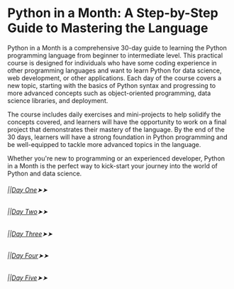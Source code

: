 # Python in a Month: A Step-by-Step Guide to Mastering the Language
Python in a Month is a comprehensive 30-day guide to learning the Python programming language from beginner to intermediate level. This practical course is designed for individuals who have some coding experience in other programming languages and want to learn Python for data science, web development, or other applications. Each day of the course covers a new topic, starting with the basics of Python syntax and progressing to more advanced concepts such as object-oriented programming, data science libraries, and deployment.

The course includes daily exercises and mini-projects to help solidify the concepts covered, and learners will have the opportunity to work on a final project that demonstrates their mastery of the language. By the end of the 30 days, learners will have a strong foundation in Python programming and be well-equipped to tackle more advanced topics in the language.

Whether you're new to programming or an experienced developer, Python in a Month is the perfect way to kick-start your journey into the world of Python and data science.
<br>

###### ||[Day One](https://github.com/ermiaswalelgne/Python-in-a-Month-A-Step-by-Step-Guide-to-Mastering-the-Language/blob/main/Day%20one%20-%20Getting%20started%20with%20Python.md)➤➤
###### ||[Day Two](https://github.com/ermiaswalelgne/Python-in-a-Month-A-Step-by-Step-Guide-to-Mastering-the-Language/blob/main/Day%20Two:%20Variables%20and%20Operators.md)➤➤
###### ||[Day Three](https://github.com/ermiaswalelgne/Python-in-a-Month-A-Step-by-Step-Guide-to-Mastering-the-Language/blob/main/Day%20Three:%20Conditional%20Statements.md)➤➤
###### ||[Day Four](https://github.com/ermiaswalelgne/Python-in-a-Month-A-Step-by-Step-Guide-to-Mastering-the-Language/blob/main/Day%20Four:%20Loop.md)➤➤
###### ||[Day Five](https://github.com/ermiaswalelgne/Python-in-a-Month-A-Step-by-Step-Guide-to-Mastering-the-Language/blob/main/Day%20Five:%20Lists.md)➤➤


